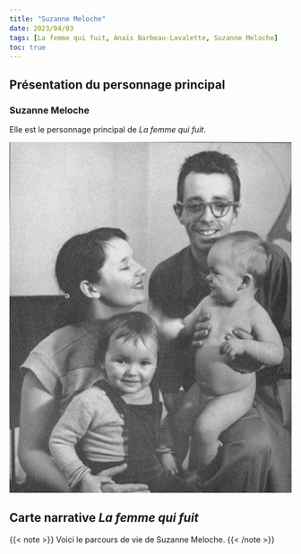 ```yaml
---
title: "Suzanne Meloche"
date: 2023/04/03
tags: [La femme qui fuit, Anaïs Barbeau-Lavalette, Suzanne Meloche]
toc: true
---
```

## Présentation du personnage principal

### Suzanne Meloche


Elle est le personnage principal de *La femme qui fuit*. 

![image](Famille.jpg)


## Carte narrative *La femme qui fuit*

{{< note >}}
Voici le parcours de vie de Suzanne Meloche. 
{{< /note >}}

